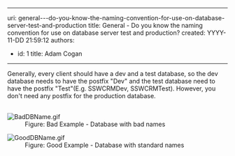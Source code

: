 

---
uri: general---do-you-know-the-naming-convention-for-use-on-database-server-test-and-production
title: General - Do you know the naming convention for use on database server test and production?
created: YYYY-11-DD 21:59:12
authors:
  - id: 1
    title: Adam Cogan
---




<span class='intro'> <p class="ssw15-rteElement-P">Generally, every client should have a dev and a test database, so the dev database needs to have the postfix &quot;Dev&quot; and the test database need to have the postfix &quot;Test&quot;(E.g. SSWCRMDev, SSWCRMTest). However, you don't need any postfix for the&#160;production database.​​​<br><br></p> </span>

<dl class="badImage"><dt><img src="/PublishingImages/BadDBName.gif" alt="BadDBName.gif" />​</dt><dd>Figure&#58; Bad Example -&#160;Database with bad names<br></dd></dl><dl class="goodImage"><dt><img src="/PublishingImages/GoodDBName.gif" alt="GoodDBName.gif" /></dt><dd>Figure&#58; Good Example -&#160;​Database with standard names</dd></dl>​<br>


